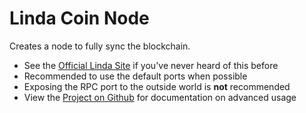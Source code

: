 # Linda Coin Node

Creates a node to fully sync the blockchain.

- See the [Official Linda Site](https://lindacoin.com/) if you've never heard of this before
- Recommended to use the default ports when possible
- Exposing the RPC port to the outside world is **not** recommended
- View the [Project on Github](https://github.com/jc21/docker-lindacoind) for documentation on advanced usage

